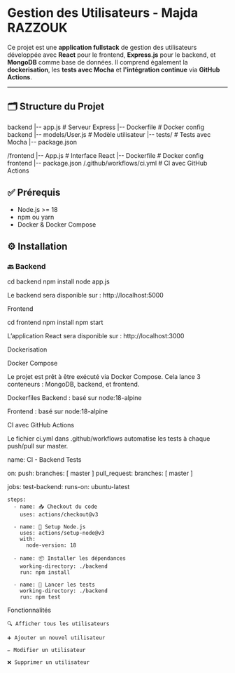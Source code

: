 # Gestion des Utilisateurs - Majda RAZZOUK

Ce projet est une **application fullstack** de gestion des utilisateurs développée avec **React** pour le frontend, **Express.js** pour le backend, et **MongoDB** comme base de données. Il comprend également la **dockerisation**, les **tests avec Mocha** et **l'intégration continue** via **GitHub Actions**.

---

## 🗂 Structure du Projet

backend
|-- app.js # Serveur Express
|-- Dockerfile # Docker config backend
|-- models/User.js # Modèle utilisateur
|-- tests/ # Tests avec Mocha
|-- package.json

/frontend
|-- App.js # Interface React
|-- Dockerfile # Docker config frontend
|-- package.json
/.github/workflows/ci.yml # CI avec GitHub Actions




## ✅ Prérequis

- Node.js >= 18
- npm ou yarn
- Docker & Docker Compose

## ⚙️ Installation

### 🔙 Backend

cd backend
npm install
node app.js

Le backend sera disponible sur : http://localhost:5000


Frontend

cd frontend
npm install
npm start


L’application React sera disponible sur : http://localhost:3000

Dockerisation

Docker Compose

Le projet est prêt à être exécuté via Docker Compose.
Cela lance 3 conteneurs : MongoDB, backend, et frontend.


Dockerfiles
Backend : basé sur node:18-alpine

Frontend : basé sur node:18-alpine


CI avec GitHub Actions

Le fichier ci.yml dans .github/workflows automatise les tests à chaque push/pull sur master.

name: CI - Backend Tests

on:
  push:
    branches: [ master ]
  pull_request:
    branches: [ master ]

jobs:
  test-backend:
    runs-on: ubuntu-latest

    steps:
      - name: 📥 Checkout du code
        uses: actions/checkout@v3

      - name: 🔧 Setup Node.js
        uses: actions/setup-node@v3
        with:
          node-version: 18

      - name: 📦 Installer les dépendances
        working-directory: ./backend
        run: npm install

      - name: 🧪 Lancer les tests
        working-directory: ./backend
        run: npm test

Fonctionnalités

    🔍 Afficher tous les utilisateurs

    ➕ Ajouter un nouvel utilisateur

    ✏️ Modifier un utilisateur

    ❌ Supprimer un utilisateur
